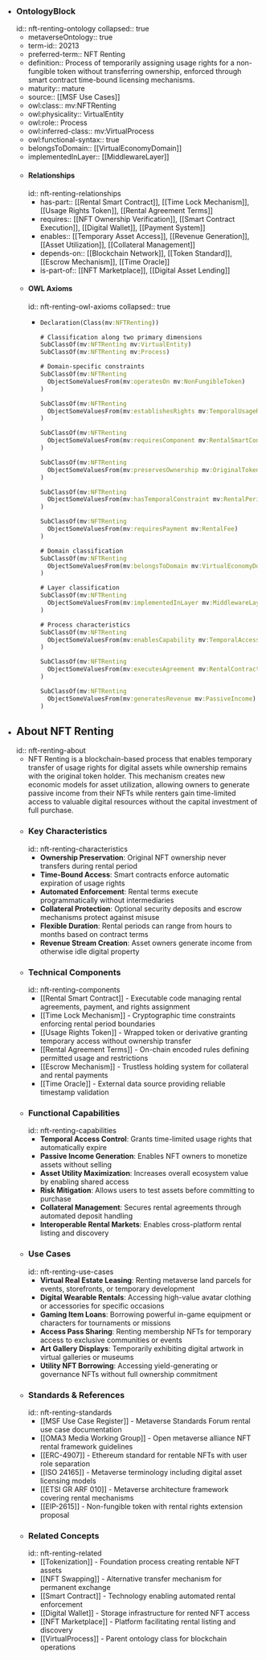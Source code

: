 - ### OntologyBlock
  id:: nft-renting-ontology
  collapsed:: true
	- metaverseOntology:: true
	- term-id:: 20213
	- preferred-term:: NFT Renting
	- definition:: Process of temporarily assigning usage rights for a non-fungible token without transferring ownership, enforced through smart contract time-bound licensing mechanisms.
	- maturity:: mature
	- source:: [[MSF Use Cases]]
	- owl:class:: mv:NFTRenting
	- owl:physicality:: VirtualEntity
	- owl:role:: Process
	- owl:inferred-class:: mv:VirtualProcess
	- owl:functional-syntax:: true
	- belongsToDomain:: [[VirtualEconomyDomain]]
	- implementedInLayer:: [[MiddlewareLayer]]
	- #### Relationships
	  id:: nft-renting-relationships
		- has-part:: [[Rental Smart Contract]], [[Time Lock Mechanism]], [[Usage Rights Token]], [[Rental Agreement Terms]]
		- requires:: [[NFT Ownership Verification]], [[Smart Contract Execution]], [[Digital Wallet]], [[Payment System]]
		- enables:: [[Temporary Asset Access]], [[Revenue Generation]], [[Asset Utilization]], [[Collateral Management]]
		- depends-on:: [[Blockchain Network]], [[Token Standard]], [[Escrow Mechanism]], [[Time Oracle]]
		- is-part-of:: [[NFT Marketplace]], [[Digital Asset Lending]]
	- #### OWL Axioms
	  id:: nft-renting-owl-axioms
	  collapsed:: true
		- ```clojure
		  Declaration(Class(mv:NFTRenting))

		  # Classification along two primary dimensions
		  SubClassOf(mv:NFTRenting mv:VirtualEntity)
		  SubClassOf(mv:NFTRenting mv:Process)

		  # Domain-specific constraints
		  SubClassOf(mv:NFTRenting
		    ObjectSomeValuesFrom(mv:operatesOn mv:NonFungibleToken)
		  )

		  SubClassOf(mv:NFTRenting
		    ObjectSomeValuesFrom(mv:establishesRights mv:TemporalUsageRights)
		  )

		  SubClassOf(mv:NFTRenting
		    ObjectSomeValuesFrom(mv:requiresComponent mv:RentalSmartContract)
		  )

		  SubClassOf(mv:NFTRenting
		    ObjectSomeValuesFrom(mv:preservesOwnership mv:OriginalTokenOwner)
		  )

		  SubClassOf(mv:NFTRenting
		    ObjectSomeValuesFrom(mv:hasTemporalConstraint mv:RentalPeriod)
		  )

		  SubClassOf(mv:NFTRenting
		    ObjectSomeValuesFrom(mv:requiresPayment mv:RentalFee)
		  )

		  # Domain classification
		  SubClassOf(mv:NFTRenting
		    ObjectSomeValuesFrom(mv:belongsToDomain mv:VirtualEconomyDomain)
		  )

		  # Layer classification
		  SubClassOf(mv:NFTRenting
		    ObjectSomeValuesFrom(mv:implementedInLayer mv:MiddlewareLayer)
		  )

		  # Process characteristics
		  SubClassOf(mv:NFTRenting
		    ObjectSomeValuesFrom(mv:enablesCapability mv:TemporalAccessControl)
		  )

		  SubClassOf(mv:NFTRenting
		    ObjectSomeValuesFrom(mv:executesAgreement mv:RentalContract)
		  )

		  SubClassOf(mv:NFTRenting
		    ObjectSomeValuesFrom(mv:generatesRevenue mv:PassiveIncome)
		  )
		  ```
- ## About NFT Renting
  id:: nft-renting-about
	- NFT Renting is a blockchain-based process that enables temporary transfer of usage rights for digital assets while ownership remains with the original token holder. This mechanism creates new economic models for asset utilization, allowing owners to generate passive income from their NFTs while renters gain time-limited access to valuable digital resources without the capital investment of full purchase.
	- ### Key Characteristics
	  id:: nft-renting-characteristics
		- **Ownership Preservation**: Original NFT ownership never transfers during rental period
		- **Time-Bound Access**: Smart contracts enforce automatic expiration of usage rights
		- **Automated Enforcement**: Rental terms execute programmatically without intermediaries
		- **Collateral Protection**: Optional security deposits and escrow mechanisms protect against misuse
		- **Flexible Duration**: Rental periods can range from hours to months based on contract terms
		- **Revenue Stream Creation**: Asset owners generate income from otherwise idle digital property
	- ### Technical Components
	  id:: nft-renting-components
		- [[Rental Smart Contract]] - Executable code managing rental agreements, payment, and rights assignment
		- [[Time Lock Mechanism]] - Cryptographic time constraints enforcing rental period boundaries
		- [[Usage Rights Token]] - Wrapped token or derivative granting temporary access without ownership transfer
		- [[Rental Agreement Terms]] - On-chain encoded rules defining permitted usage and restrictions
		- [[Escrow Mechanism]] - Trustless holding system for collateral and rental payments
		- [[Time Oracle]] - External data source providing reliable timestamp validation
	- ### Functional Capabilities
	  id:: nft-renting-capabilities
		- **Temporal Access Control**: Grants time-limited usage rights that automatically expire
		- **Passive Income Generation**: Enables NFT owners to monetize assets without selling
		- **Asset Utility Maximization**: Increases overall ecosystem value by enabling shared access
		- **Risk Mitigation**: Allows users to test assets before committing to purchase
		- **Collateral Management**: Secures rental agreements through automated deposit handling
		- **Interoperable Rental Markets**: Enables cross-platform rental listing and discovery
	- ### Use Cases
	  id:: nft-renting-use-cases
		- **Virtual Real Estate Leasing**: Renting metaverse land parcels for events, storefronts, or temporary development
		- **Digital Wearable Rentals**: Accessing high-value avatar clothing or accessories for specific occasions
		- **Gaming Item Loans**: Borrowing powerful in-game equipment or characters for tournaments or missions
		- **Access Pass Sharing**: Renting membership NFTs for temporary access to exclusive communities or events
		- **Art Gallery Displays**: Temporarily exhibiting digital artwork in virtual galleries or museums
		- **Utility NFT Borrowing**: Accessing yield-generating or governance NFTs without full ownership commitment
	- ### Standards & References
	  id:: nft-renting-standards
		- [[MSF Use Case Register]] - Metaverse Standards Forum rental use case documentation
		- [[OMA3 Media Working Group]] - Open metaverse alliance NFT rental framework guidelines
		- [[ERC-4907]] - Ethereum standard for rentable NFTs with user role separation
		- [[ISO 24165]] - Metaverse terminology including digital asset licensing models
		- [[ETSI GR ARF 010]] - Metaverse architecture framework covering rental mechanisms
		- [[EIP-2615]] - Non-fungible token with rental rights extension proposal
	- ### Related Concepts
	  id:: nft-renting-related
		- [[Tokenization]] - Foundation process creating rentable NFT assets
		- [[NFT Swapping]] - Alternative transfer mechanism for permanent exchange
		- [[Smart Contract]] - Technology enabling automated rental enforcement
		- [[Digital Wallet]] - Storage infrastructure for rented NFT access
		- [[NFT Marketplace]] - Platform facilitating rental listing and discovery
		- [[VirtualProcess]] - Parent ontology class for blockchain operations
